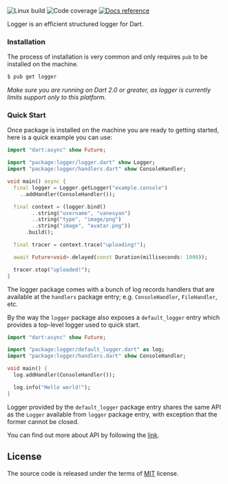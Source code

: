 ![Linux build][travis-badge-url] ![Code coverage][coveralls-badge-url] [![Docs reference][dartdocs-badge-url]][dartdocs-url]

Logger is an efficient structured logger for Dart.

### Installation
The process of installation is very common and only requires `pub` to be installed
on the machine.

```sh
$ pub get logger
```

_Make sure you are running on Dart 2.0 or greater, as logger is currently limits
support only to this platform._

### Quick Start
Once package is installed on the machine you are ready to getting started,
here is a quick example you can use:

```dart
import "dart:async" show Future;

import "package:logger/logger.dart" show Logger;
import "package:logger/handlers.dart" show ConsoleHandler;

void main() async {
  final logger = Logger.getLogger("example.console")
    ..addHandler(ConsoleHandler());

  final context = (logger.bind()
        ..string("username", "vanesyan")
        ..string("type", "image/png")
        ..string("image", "avatar.png"))
      .build();

  final tracer = context.trace("uploading!");

  await Future<void>.delayed(const Duration(milliseconds: 1000));

  tracer.stop("uploaded!");
}
```

The logger package comes with a bunch of log records handlers that are available
at the `handlers` package entry; e.g. `ConsoleHandler`, `FileHandler`, etc.

By the way the `logger` package also exposes a `default_logger` entry which provides
a top-level logger used to quick start.

```dart
import "dart:async" show Future;

import "package:logger/default_logger.dart" as log;
import "package:logger/handlers.dart" show ConsoleHandler;

void main() {
  log.addHandler(ConsoleHandler());

  log.info("Hello world!");
}
```

Logger provided by the `default_logger` package entry shares the same API as the
`Logger` available from `logger` package entry, with exception that the former cannot
be closed.

You can find out more about API by following the [link][dartdocs-url].

## License
The source code is released under the terms of [MIT] license.

[MIT]: ./LICENSE
[travis-badge-url]: https://img.shields.io/travis/logger-dart/logger.dart/master.svg
[coveralls-badge-url]: https://img.shields.io/coveralls/github/logger-dart/logger.dart/master.svg
[dartdocs-badge-url]: https://img.shields.io/badge/dartdocs-reference-blue.svg
[dartdocs-url]: https://pub.dartlang.org/documentation/logger
